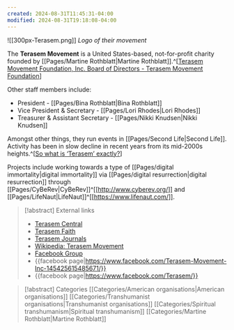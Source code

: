 ```yaml
---
created: 2024-08-31T11:45:31-04:00
modified: 2024-08-31T19:18:08-04:00
---
```

![[300px-Terasem.png]]
*Logo of their movement*

The **Terasem Movement** is a United States-based, not-for-profit charity founded by [[Pages/Martine Rothblatt|Martine Rothblatt]].^[[Terasem Movement Foundation, Inc. Board of Directors - Terasem Movement Foundation](https://terasemmovementfoundation.com/board-of-directors)]

Other staff members include:
* President - [[Pages/Bina Rothblatt|Bina Rothblatt]]
* Vice President & Secretary - [[Pages/Lori Rhodes|Lori Rhodes]]
* Treasurer & Assistant Secretary - [[Pages/Nikki Knudsen|Nikki Knudsen]]

Amongst other things, they run events in [[Pages/Second Life|Second Life]]. Activity has been in slow decline in recent years from its mid-2000s heights.^[[So what is ‘Terasem’ exactly?](http://turingchurch.com/2012/10/22/so-what-is-terasem-exactly/)]

Projects include working towards a type of [[Pages/digital immortality|digital immortality]] via [[Pages/digital resurrection|digital resurrection]] through [[Pages/CyBeRev|CyBeRev]]^[[http://www.cyberev.org/]] and [[Pages/LifeNaut|LifeNaut]]^[[https://www.lifenaut.com/]].

> [!abstract] External links
> - [Terasem Central](http://www.terasemcentral.org/)
> - [Terasem Faith](http://terasemfaith.net/)
> - [Terasem Journals](http://www.terasemjournals.org/)
> - [Wikipedia: Terasem Movement](https://en.wikipedia.org/wiki/Terasem_Movement)
> - [Facebook Group](https://www.facebook.com/groups/TerasemFaith/)
> - {{facebook page|https://www.facebook.com/Terasem-Movement-Inc-145425615485671/}}
> - {{facebook page|https://www.facebook.com/Terasem/}}

> [!abstract] Categories
> [[Categories/American organisations|American organisations]] [[Categories/Transhumanist organisations|Transhumanist organisations]] [[Categories/Spiritual transhumanism|Spiritual transhumanism]] [[Categories/Martine Rothblatt|Martine Rothblatt]]
